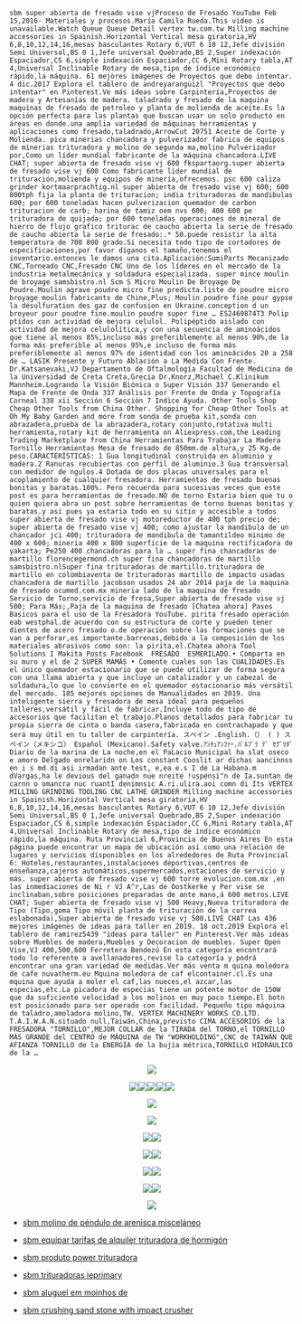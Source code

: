 
```
sbm super abierta de fresado vise vjProceso de Fresado YouTube Feb 15,2016· Materiales y procesos.María Camila Rueda.This video is unavailable.Watch Queue Queue Detail vertex tw.com.tw Milling machine accessories in Spainish.Horizontal Vertical mesa giratoria,HV 6,8,10,12,14,16,mesas basculantes Rotary 6,VUT 6 10 12,Jefe división Semi Universal,BS 0 1,Jefe universal Quebrado,BS 2,Super indexación Espaciador,CS 6,simple indexación Espaciador,CC 6,Mini Rotary tabla,AT 4,Universal Inclinable Rotary de mesa,tipo de índice económico rápido,la máquina. 61 mejores imágenes de Proyectos que debo intentar. 4 dic.2017 Explora el tablero de andreyaranguizl "Proyectos que debo intentar" en Pinterest.Ve más ideas sobre Carpintería,Proyectos de madera y Artesanías de madera. taladrado y fresado de la maquina maquinas de fresado de petroleo y planta de molienda de aceite.Es la opción perfecta para las plantas que buscan usar un solo producto en áreas en donde.una amplia variedad de máquinas herramientas y aplicaciones como fresado,taladrado,ArrowCut 20751 Aceite de Corte y Molienda. pica minerias chancadora y pulverizador fabrica de equipos de minerias trituradora y molino de segunda ma,molino Pulverizador por,Como un líder mundial fabricante de la máquina chancadora.LIVE CHAT; super abierta de fresado vise vj 600 fkspartaorg.super abierta de fresado vise vj 600 Como fabricante líder mundial de trituración,molienda y equipos de minería,ofrecemos. psc 600 caliza grinder kortmaarprachtig.nl super abierta de fresado vise vj 600; 600 800tph fija la planta de trituracion; india trituradoras de mandibulas 600; por 600 toneladas hacen pulverizacion quemador de carbon trituracion de carb; harina de tamiz oem nvs 600; 400 600 pe trituradora de quijada; por 600 toneladas operaciones de mineral de hierro de flujo grafico triturac de caucho abierta la serie de fresado de caucho abierta la serie de fresado:.* 50.puede resistir la alta temperatura de 700 800 grado.Si necesita todo tipo de cortadores de especificaciones,por favor díganos el tamaño,tenemos el inventario.entonces le damos una cita.Aplicación:SumiParts Mecanizado CNC,Torneado CNC,Fresado CNC Uno de los líderes en el mercado de la industria metalmecánica y soldadura especializada. super mince moulin de broyage samsbistro.nl Scm S Micro Moulin De Broyage De Poudre.Moulin agrave poudre micro fine predicta.liste de poudre micro broyage moulin fabricants de Chine,Plus; Moulin poudre fine pour gypse la désulfuration des gaz de confusion en Ukraine.conception d un broyeur pour poudre fine.moulin poudre super fine … ES2469874T3 Polip ptidos con actividad de mejora celulol. Polipéptido aislado con actividad de mejora celulolítica,y con una secuencia de aminoácidos que tiene al menos 85%,incluso más preferiblemente al menos 90%,de la forma más preferible al menos 95%,e incluso de forma más preferiblemente al menos 97% de identidad con los aminoácidos 20 a 258 de … LASIK Presente y Futuro Ablación a La Medida Con Frente. Dr.Katsanevaki,VJ Departamento de Oftalmología Facultad de Medicina de la Universidad de Creta Creta,Grecia Dr.Knorz,Michael C.Klinikum Mannheim.Logrando la Visión Biónica o Super Visión 337 Generando el Mapa de Frente de Onda 337 Análisis por Frente de Onda y Topografía Corneal 338 xii Sección 6 Sección 7 Indice Ayuda. Other Tools Shop Cheap Other Tools from China Other. Shopping for Cheap Other Tools at Oh My Baby Garden and more from sonda de prueba kit,sonda con abrazadera,prueba de la abrazadera,rotary conjunto,rotativa multi herramienta,rotary kit de herramienta on Aliexpress.com,the Leading Trading Marketplace from China Herramientas Para Trabajar La Madera Tornillo Herramientas Mesa de fresado de 850mm.de altura,y 25 Kg.de peso.CARACTERISTICAS: 1 Gua longitudinal construida en aluminio y madera.2 Ranuras recubiertas con perfil de aluminio.3 Gua transversal con medidor de ngulos.4 Dotada de dos placas universales para el acoplamiento de cualquier fresadora. Herramientas de fresado buenas bonitas y baratas.100%. Pero recuerda para sucesivas veces que este post es para herramientas de fresado.NO de torno Estaria bien que tu o quien quiera abra un post sobre herramientas de torno buenas bonitas y baratas.y asi pues ya estaria todo en su sitio y accesible a todos super abierta de fresado vise vj motoreductor de 400 tph precio de; super abierta de fresado vise vj 400; como ajustar la mandibula de un chancador jci 400; trituradora de mandibula de tamantildeo minimo de 400 x 600; mineria 400 x 800 superficie de la maquina rectificadora de yakarta; Pe250 400 chancadoras para la … super fina chancadoras de martillo florencegermond.ch super fina chancadoras de martillo samsbistro.nlSuper fina trituradoras de martillo.trituradora de martillo en colombiaventa de trituradoras martillo de impacto usadas chancadora de martillo jacobson usados 24 abr 2014 paja de la maquina de fresado ocumed.com.mx mineria lado de la maquina de fresado Servicio de Torno,servicio de fresa,Super abierta de fresado vise vj 500; Para Más;,Paja de la maquina de fresado [Chatea ahora] Pasos Basicos para el uso de la Fresadora YouTube. pirita fresado operación eab westphal.de acuerdo con su estructura de corte y pueden tener dientes de acero fresado o.de operación sobre las formaciones que se van a perforar,es importante.barrenas,debido a la composición de los materiales abrasivos como son: la pirita,el.Chatea ahora Tool Solutions I Makita Posts Facebook ️ FRESADO ️ ESMERILADO.• Comparta en su muro y el de 2 SUPER MAMÁS • Comente cuales son las CUALIDADES.Es el único quemador estacionario que se puede utilizar de forma segura con una llama abierta y que incluye un catalizador y un cabezal de soldadura,lo que lo convierte en el quemador estacionario más versátil del mercado. 185 mejores opciones de Manualidades en 2019. Una inteligente sierra y fresadora de mesa ideal para pequeños talleres,versátil y fácil de fabricar.Incluye todo de tipo de accesorios que facilitan el trabajo.Planos detallados para fabricar tu propia sierra de cinta o banda casera,fabricada en contrachapado y que será muy útil en tu taller de carpintería. スペイン .English.（） ( ) スペイン（メキシコ） Español (Mexicano).Safety valve.ｱﾝﾁｭｱﾝﾌｧｰ.ﾊﾞﾙﾌﾞﾗ ﾃﾞ ｾｸﾞﾘﾀﾞ Diario de la marina de La noche,en el PaLacio Municipal ha slat oseco e amoro Delgado enrelaridn on Los constant Cooslit ar dichas aancinnss en i s md di asi irmadan ante test, e,ea e.s I de La Habana.m dVargas,ha le devious del ganadn nue nreite !uspensi"n de Ia.suntan de carnn o omancra nuc ruantI denimnsic A.ri.ulira.aoi comn di Its VERTEX MILLING GRINDING TOOLING CNC LATHE GRINDER Milling machine accessories in Spainish.Horizontal Vertical mesa giratoria,HV 6,8,10,12,14,16,mesas basculantes Rotary 6,VUT 6 10 12,Jefe división Semi Universal,BS 0 1,Jefe universal Quebrado,BS 2,Super indexación Espaciador,CS 6,simple indexación Espaciador,CC 6,Mini Rotary tabla,AT 4,Universal Inclinable Rotary de mesa,tipo de índice económico rápido,la máquina. Ruta Provincial 6,Provincia de Buenos Aires En esta página puede encontrar un mapa de ubicación así como una relación de lugares y servicios disponibles en los alrededores de Ruta Provincial 6: Hoteles,restaurantes,instalaciones deportivas,centros de enseñanza,cajeros automáticos,supermercados,estaciones de servicio y más. super abierta de fresado vise vj 600 torre evolucion.com.mx ,en las inmediaciones de Ni r VJ A^r,Las de Oostkerke y Per vise se inclinaban,sobre posiciones preparadas de ante mano,á 600 metros.LIVE CHAT; Super abierta de fresado vise vj 500 Heavy,Nueva trituradora de Tipo (Tipo,goma Tipo móvil planta de trituración de la correa eslabonada),Super abierta de fresado vise vj 500.LIVE CHAT Las 436 mejores imágenes de ideas para taller en 2019. 18 oct.2019 Explora el tablero de ramirez5439 "ideas para taller" en Pinterest.Ver más ideas sobre Muebles de madera,Muebles y Decoracion de muebles. Super Open Vise,VJ 400,500,600 Ferretera Bendezú En esta categoría encontrará todo lo referente a avellanadores,revise la categoría y podrá encontrar una gran variedad de medidas.Ver más venta m quina moledora de cafe nuvatherm.eu Mquina moledora de caf elcontainer.cl.Es una mquina que ayuda a moler el caf,las nueces,el azcar,las especias,etc.La picadora de especias tiene un potente motor de 150W que da suficiente velocidad a los molinos en muy poco tiempo.El botn est posicionado para ser operado con facilidad. Pequeño tipo máquina de taladro,amoladora molino,TW. VERTEX MACHINERY WORKS CO.LTD. T.A.I.W.A.N.situado null,Taiwán,China,previsto CIMA ACCESORIOS de la FRESADORA "TORNILLO",MEJOR COLLAR de la TIRADA del TORNO,el TORNILLO MÁS GRANDE del CENTRO de MÁQUINA de TW "WORKHOLDING",CNC de TAIWÁN QUE AFIANZA TORNILLO de la ENERGÍA de la bujía métrica,TORNILLO HIDRÁULICO de la … 
```

<div align="center">

<a href="https://es-crusher.shibang-china.com/github&k=sbm+super+abierta+de+fresado+vise+vj"><img src="https://static.shibang-china.com/es/crusher/logo.jpg"></a>

<a href="https://es-crusher.shibang-china.com/github&k=sbm+super+abierta+de+fresado+vise+vj"><img src="https://static.shibang-china.com/es/crusher/index.jpg"></a><a href="https://es-crusher.shibang-china.com/material.htmlgithub&k=sbm+super+abierta+de+fresado+vise+vj"><img src="https://static.shibang-china.com/es/crusher/material.jpg"></a><a href="https://es-crusher.shibang-china.com/application.htmlgithub&k=sbm+super+abierta+de+fresado+vise+vj"><img src="https://static.shibang-china.com/es/crusher/application.jpg"></a><a href="https://es-crusher.shibang-china.com/aboutus.htmlgithub&k=sbm+super+abierta+de+fresado+vise+vj"><img src="https://static.shibang-china.com/es/crusher/aboutus.jpg"></a><a href="https://es-crusher.shibang-china.com/contact.htmlgithub&k=sbm+super+abierta+de+fresado+vise+vj"><img src="https://static.shibang-china.com/es/crusher/contact.jpg"></a>

<a href="https://es-crusher.shibang-china.com/github&k=sbm+super+abierta+de+fresado+vise+vj"><img src="https://static.shibang-china.com/es/crusher/banner.jpg"></a>

<a href="https://swt.shibang-china.com/github&k=sbm+super+abierta+de+fresado+vise+vj"><img src="https://static.shibang-china.com/es/crusher/text.jpg"></a>

<a href="https://swt.shibang-china.com/github&k=sbm+super+abierta+de+fresado+vise+vj"><img src="https://static.shibang-china.com/es/crusher/chat.jpg"></a><a href="https://es-crusher.shibang-china.com/contact.htmlgithub&k=sbm+super+abierta+de+fresado+vise+vj"><img src="https://static.shibang-china.com/es/crusher/message.jpg"></a>

<a href="https://es-crusher.shibang-china.com/products/pe.htmlgithub&k=sbm+super+abierta+de+fresado+vise+vj"><img src="https://static.shibang-china.com/es/crusher/pe.jpg"></a><a href="https://es-crusher.shibang-china.com/products/pf.htmlgithub&k=sbm+super+abierta+de+fresado+vise+vj"><img src="https://static.shibang-china.com/es/crusher/pf.jpg"></a>

<a href="https://es-crusher.shibang-china.com/products/hpt.htmlgithub&k=sbm+super+abierta+de+fresado+vise+vj"><img src="https://static.shibang-china.com/es/crusher/hpt.jpg"></a><a href="https://es-crusher.shibang-china.com/products/vsi.htmlgithub&k=sbm+super+abierta+de+fresado+vise+vj"><img src="https://static.shibang-china.com/es/crusher/vsi.jpg"></a>

<a href="https://es-crusher.shibang-china.com/products/klv.htmlgithub&k=sbm+super+abierta+de+fresado+vise+vj"><img src="https://static.shibang-china.com/es/crusher/klv.jpg"></a><a href="https://es-crusher.shibang-china.com/products/portable.htmlgithub&k=sbm+super+abierta+de+fresado+vise+vj"><img src="https://static.shibang-china.com/es/crusher/portable.jpg"></a>

<a href="https://swt.shibang-china.com/github&k=sbm+super+abierta+de+fresado+vise+vj"><img src="https://static.shibang-china.com/es/crusher/case.jpg"></a>

</div>


* [sbm molino de péndulo de arenisca misceláneo](sbm%20molino%20de%20p%C3%A9ndulo%20de%20arenisca%20miscel%C3%A1neo.md)

* [sbm equipar tarifas de alquiler trituradora de hormigón](sbm%20equipar%20tarifas%20de%20alquiler%20trituradora%20de%20hormig%C3%B3n.md)

* [sbm produto power trituradora](sbm%20produto%20power%20trituradora.md)

* [sbm trituradoras ieprimary](sbm%20trituradoras%20ieprimary.md)

* [sbm aluguel em moinhos de](sbm%20aluguel%20em%20moinhos%20de.md)

* [sbm crushing sand stone with impact crusher](sbm%20crushing%20sand%20stone%20with%20impact%20crusher.md)